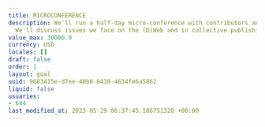 ```yaml
---
title: MICROCONFERENCE
description: We'll run a half-day micro-conference with contributors and community.
  We'll discuss issues we face on the (D)Web and in collective publishing.
value_max: 30000.0
currency: USD
locales: []
draft: false
order: 1
layout: goal
uuid: 9683415e-d7ee-40b8-8430-4634fe6a5862
liquid: false
usuaries:
- 644
last_modified_at: 2023-05-29 06:37:45.186751320 +00:00
---
```


